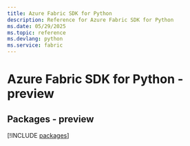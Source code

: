 ```yaml
---
title: Azure Fabric SDK for Python
description: Reference for Azure Fabric SDK for Python
ms.date: 05/29/2025
ms.topic: reference
ms.devlang: python
ms.service: fabric
---
```

# Azure Fabric SDK for Python - preview
## Packages - preview
[!INCLUDE [packages](fabric-index.md)]